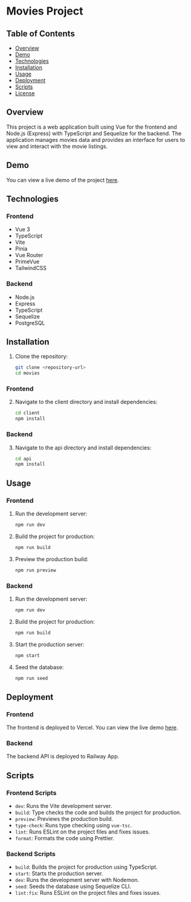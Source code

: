 # Movies Project

## Table of Contents

- [Overview](#overview)
- [Demo](#demo)
- [Technologies](#technologies)
- [Installation](#installation)
- [Usage](#usage)
- [Deployment](#deployment)
- [Scripts](#scripts)
- [License](#license)

## Overview

This project is a web application built using Vue for the frontend and Node.js (Express) with TypeScript and Sequelize for the backend. The application manages movies data and provides an interface for users to view and interact with the movie listings.

## Demo

You can view a live demo of the project [here](https://movie-bookie.vercel.app/).

## Technologies

### Frontend
- Vue 3
- TypeScript
- Vite
- Pinia
- Vue Router
- PrimeVue
- TailwindCSS

### Backend
- Node.js
- Express
- TypeScript
- Sequelize
- PostgreSQL

## Installation

1. Clone the repository:
    ```bash
    git clone <repository-url>
    cd movies
    ```

### Frontend

2. Navigate to the client directory and install dependencies:
    ```bash
    cd client
    npm install
    ```

### Backend

3. Navigate to the api directory and install dependencies:
    ```bash
    cd api
    npm install
    ```

## Usage

### Frontend

1. Run the development server:
    ```bash
    npm run dev
    ```

2. Build the project for production:
    ```bash
    npm run build
    ```

3. Preview the production build:
    ```bash
    npm run preview
    ```

### Backend

1. Run the development server:
    ```bash
    npm run dev
    ```

2. Build the project for production:
    ```bash
    npm run build
    ```

3. Start the production server:
    ```bash
    npm start
    ```

4. Seed the database:
    ```bash
    npm run seed
    ```

## Deployment

### Frontend

The frontend is deployed to Vercel. You can view the live demo [here](https://movie-bookie.vercel.app/).

### Backend

The backend API is deployed to Railway App.

## Scripts

### Frontend Scripts

- `dev`: Runs the Vite development server.
- `build`: Type checks the code and builds the project for production.
- `preview`: Previews the production build.
- `type-check`: Runs type checking using `vue-tsc`.
- `lint`: Runs ESLint on the project files and fixes issues.
- `format`: Formats the code using Prettier.

### Backend Scripts

- `build`: Builds the project for production using TypeScript.
- `start`: Starts the production server.
- `dev`: Runs the development server with Nodemon.
- `seed`: Seeds the database using Sequelize CLI.
- `lint:fix`: Runs ESLint on the project files and fixes issues.
